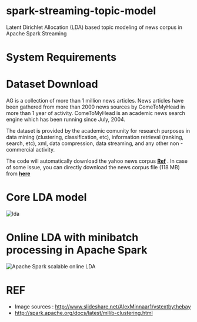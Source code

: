 # spark-streaming-topic-model
Latent Dirichlet Allocation (LDA) based topic modeling of news corpus in Apache Spark Streaming

# System Requirements

# Dataset Download
AG is a collection of more than 1 million news articles. News articles have been gathered from more than 2000  news sources by ComeToMyHead in more than 1 year of activity. ComeToMyHead is an academic news search engine which has been running since July, 2004. 

The dataset is provided by the academic comunity for research purposes in data mining (clustering, classification, etc), information retrieval (ranking, search, etc), xml, data compression, data streaming, and any other non - commercial activity.

The code will automatically download the yahoo news corpus [**Ref**](https://www.di.unipi.it/~gulli/AG_corpus_of_news_articles.html) . In case of some issue, you can directly download the news corpus file (118 MB) from [**here**](https://www.di.unipi.it/~gulli/newsSpace.bz2)

# Core LDA model
![lda](https://cloud.githubusercontent.com/assets/9861437/19376470/b4ee8a48-91fb-11e6-87c6-30c36a4e485e.jpg)

# Online LDA with minibatch processing in Apache Spark
![Apache Spark scalable online LDA](https://cloud.githubusercontent.com/assets/9861437/19376476/bba1fd5c-91fb-11e6-8bfd-8b826b4298d8.png)

# REF
- Image sources : http://www.slideshare.net/AlexMinnaar1/vstextbythebay
- http://spark.apache.org/docs/latest/mllib-clustering.html
